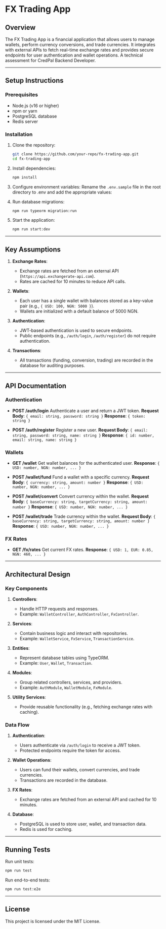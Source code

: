 # FX Trading App

## Overview

The FX Trading App is a financial application that allows users to manage wallets, perform currency conversions, and trade currencies. It integrates with external APIs to fetch real-time exchange rates and provides secure endpoints for user authentication and wallet operations. A technical assessment for CredPal Backend Developer.

---

## Setup Instructions

### Prerequisites

- Node.js (v16 or higher)
- npm or yarn
- PostgreSQL database
- Redis server

### Installation

1. Clone the repository:

   ```bash
   git clone https://github.com/your-repo/fx-trading-app.git
   cd fx-trading-app
   ```

2. Install dependencies:

   ```bash
   npm install
   ```

3. Configure environment variables:
   Rename the `.env.sample` file in the root directory to .env and add the appropriate values:

4. Run database migrations:

   ```bash
   npm run typeorm migration:run
   ```

5. Start the application:
   ```bash
   npm run start:dev
   ```

---

## Key Assumptions

1. **Exchange Rates**:

   - Exchange rates are fetched from an external API (`https://api.exchangerate-api.com`).
   - Rates are cached for 10 minutes to reduce API calls.

2. **Wallets**:

   - Each user has a single wallet with balances stored as a key-value pair (e.g., `{ USD: 100, NGN: 5000 }`).
   - Wallets are initialized with a default balance of 5000 NGN.

3. **Authentication**:

   - JWT-based authentication is used to secure endpoints.
   - Public endpoints (e.g., `/auth/login`, `/auth/register`) do not require authentication.

4. **Transactions**:
   - All transactions (funding, conversion, trading) are recorded in the database for auditing purposes.

---

## API Documentation

### Authentication

- **POST /auth/login**
  Authenticate a user and return a JWT token.
  **Request Body**: `{ email: string, password: string }`
  **Response**: `{ token: string }`

- **POST /auth/register**
  Register a new user.
  **Request Body**: `{ email: string, password: string, name: string }`
  **Response**: `{ id: number, email: string, name: string }`

### Wallets

- **GET /wallet**
  Get wallet balances for the authenticated user.
  **Response**: `{ USD: number, NGN: number, ... }`

- **POST /wallet/fund**
  Fund a wallet with a specific currency.
  **Request Body**: `{ currency: string, amount: number }`
  **Response**: `{ USD: number, NGN: number, ... }`

- **POST /wallet/convert**
  Convert currency within the wallet.
  **Request Body**: `{ baseCurrency: string, targetCurrency: string, amount: number }`
  **Response**: `{ USD: number, NGN: number, ... }`

- **POST /wallet/trade**
  Trade currency within the wallet.
  **Request Body**: `{ baseCurrency: string, targetCurrency: string, amount: number }`
  **Response**: `{ USD: number, NGN: number, ... }`

### FX Rates

- **GET /fx/rates**
  Get current FX rates.
  **Response**: `{ USD: 1, EUR: 0.85, NGN: 460, ... }`

---

## Architectural Design

### Key Components

1. **Controllers**:

   - Handle HTTP requests and responses.
   - Example: `WalletController`, `AuthController`, `FxController`.

2. **Services**:

   - Contain business logic and interact with repositories.
   - Example: `WalletService`, `FxService`, `TransactionService`.

3. **Entities**:

   - Represent database tables using TypeORM.
   - Example: `User`, `Wallet`, `Transaction`.

4. **Modules**:

   - Group related controllers, services, and providers.
   - Example: `AuthModule`, `WalletModule`, `FxModule`.

5. **Utility Services**:
   - Provide reusable functionality (e.g., fetching exchange rates with caching).

### Data Flow

1. **Authentication**:

   - Users authenticate via `/auth/login` to receive a JWT token.
   - Protected endpoints require the token for access.

2. **Wallet Operations**:

   - Users can fund their wallets, convert currencies, and trade currencies.
   - Transactions are recorded in the database.

3. **FX Rates**:

   - Exchange rates are fetched from an external API and cached for 10 minutes.

4. **Database**:
   - PostgreSQL is used to store user, wallet, and transaction data.
   - Redis is used for caching.

---

## Running Tests

Run unit tests:

```bash
npm run test
```

Run end-to-end tests:

```bash
npm run test:e2e
```

---

## License

This project is licensed under the MIT License.
